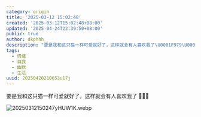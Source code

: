 ```yaml
---
category: origin
title: '2025-03-12 15:02:48'
created: '2025-03-12T15:02:48+08:00'
updated: '2025-04-24T22:39:50+08:00'
public: true
author: dkphhh
description: "要是我和这只猫一样可爱就好了，这样就会有人喜欢我了\U0001F979\U0001F979\U0001F979\n\n20250312150247yHUW1K……"
tags:
  - 情绪
  - 自我
  - 幽默
  - 生活
uuid: 20250420210653u17j
---
```


要是我和这只猫一样可爱就好了，这样就会有人喜欢我了 🥹🥹🥹

![20250312150247yHUW1K.webp](https://img.dkphhh.me/20250312150247yHUW1K.webp)
